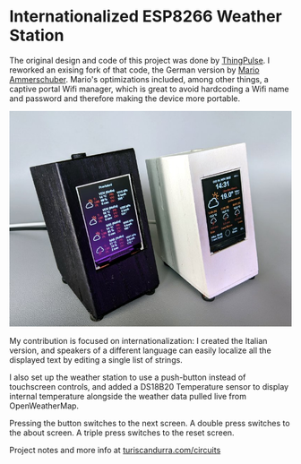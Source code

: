 # Internationalized ESP8266 Weather Station

The original design and code of this project was done by [ThingPulse](https://github.com/ThingPulse/esp8266-weather-station).
I reworked an exising fork of that code, the German version by [Mario Ammerschuber](https://github.com/ammerscm68/esp8266-weather-station-improved-german).
Mario's optimizations included, among other things, a captive portal Wifi manager, which is great to avoid hardcoding a Wifi name and password and therefore making the device more portable.

![Weather station](assets/weather-station.jpg)

My contribution is focused on internationalization: I created the Italian version, and speakers of a different language can easily localize all the displayed text by editing a single list of strings.

I also set up the weather station to use a push-button instead of touchscreen controls, and added a DS18B20 Temperature sensor to display internal temperature alongside the weather data pulled live from OpenWeatherMap.

Pressing the button switches to the next screen.
A double press switches to the about screen.
A triple press switches to the reset screen.

Project notes and more info at [turiscandurra.com/circuits](https://turiscandurra.com/circuits)
